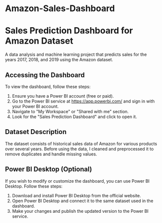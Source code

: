 # Amazon-Sales-Dashboard
# Sales Prediction Dashboard for Amazon Dataset
A data analysis and machine learning project that predicts sales for the years 2017, 2018, and 2019 using the Amazon dataset.

## Accessing the Dashboard
To view the dashboard, follow these steps:
1. Ensure you have a Power BI account (free or paid).
2. Go to the Power BI service at https://app.powerbi.com/ and sign in with your Power BI account.
3. Navigate to "My Workspace" or "Shared with me" section.
4. Look for the "Sales Prediction Dashboard" and click to open it.

## Dataset Description
The dataset consists of historical sales data of Amazon for various products over several years. Before using the data, I cleaned and preprocessed it to remove duplicates and handle missing values.

## Power BI Desktop (Optional)
If you wish to modify or customize the dashboard, you can use Power BI Desktop. Follow these steps:
1. Download and install Power BI Desktop from the official website.
2. Open Power BI Desktop and connect it to the same dataset used in the dashboard.
3. Make your changes and publish the updated version to the Power BI service.
